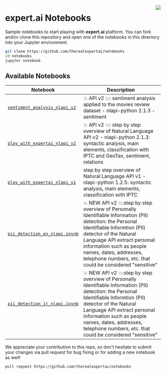 <a href="https://expert.ai"><img src="https://www.expert.ai/wp-content/uploads/2020/09/logo-new.png" align="right" /></a> 

# expert.ai Notebooks

Sample notebooks to start playing with **expert.ai** platform. 
You can fork and/or clone this repository and open one of the notebooks in this directory into your Jupyter environment.

```bash
git clone https://github.com/therealexpertai/notebooks
cd notebooks
jupyter notebook
```

## Available Notebooks
| Notebook | Description |
| -------- | --- |
| [`sentiment_analysis_nlapi_v2`](nlapi/masterclass/sentiment_analysis_nlapi_v2.ipynb) | :boom: API v2 :boom:: sentiment analysis applied to the movies review dataset - nlapi-python 2.1.3 - sentiment |
| [`play_with_expertai_nlapi_v2`](nlapi/play_with_expertai_nlapi_v2.ipynb) | :boom: API v2 :boom:: step by step overview of Natural Language API v2 - nlapi-python 2.1.3: syntactic analysis, main elements, classification with IPTC and GeoTax, sentiment, relations |
| [`play_with_expertai_nlapi_v1`](nlapi/play_with_expertai_nlapi_v1.ipynb) | step by step overview of Natural Language API v1 - nlapi-python 1.2.5: syntactic analysis, main elements, classification with IPTC |
| [`pii_detection_en_nlapi.ipynb`](nlapi/PII/pii_detection_en_nlapi.ipynb) | :boom: NEW API v2 :boom::step by step overview of Personally Identifiable Information (PII) detection: the Personal Identifiable Informtion (PII) detector of the Natural Language API extract personal information such as people names, dates, addresses, telephone numbers, etc. that could be considered "sensitive" |
| [`pii_detection_it_nlapi.ipynb`](nlapi/PII/pii_detection_it_nlapi.ipynb) | :boom: NEW API v2 :boom::step by step overview of Personally Identifiable Information (PII) detection: the Personal Identifiable Informtion (PII) detector of the Natural Language API extract personal information such as people names, dates, addresses, telephone numbers, etc. that could be considered "sensitive" |



We appreciate your contribution to this repo, so don't hesitate to submit your changes via pull request  for bug fixing or for adding a new notebook as well! 

```bash
pull request https://github.com/therealexpertai/notebooks
```
